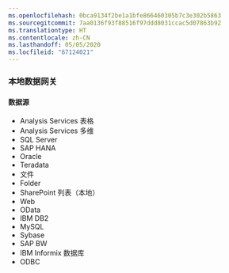 ```yaml
---
ms.openlocfilehash: 0bca9134f2be1a1bfe866460305b7c3e302b5863
ms.sourcegitcommit: 7aa0136f93f88516f97ddd8031ccac5d07863b92
ms.translationtype: HT
ms.contentlocale: zh-CN
ms.lasthandoff: 05/05/2020
ms.locfileid: "67124021"
---
```

### <a name="on-premises-data-gateway"></a>本地数据网关

#### <a name="data-source"></a>数据源

* Analysis Services 表格
* Analysis Services 多维
* SQL Server
* SAP HANA
* Oracle
* Teradata
* 文件
* Folder
* SharePoint 列表（本地）
* Web
* OData
* IBM DB2
* MySQL
* Sybase
* SAP BW
* IBM Informix 数据库
* ODBC

